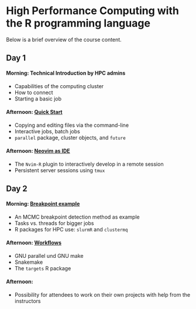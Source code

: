 # High Performance Computing with the R programming language

Below is a brief overview of the course content.

## Day 1

#### Morning: Technical Introduction by HPC admins

* Capabilities of the computing cluster
* How to connect
* Starting a basic job

#### Afternoon: [Quick Start](https://mschubert.github.io/R-hpc/articles/quickstart.html)

* Copying and editing files via the command-line
* Interactive jobs, batch jobs
* `parallel` package, cluster objects, and `future`

#### Afternoon: [Neovim as IDE](https://mschubert.github.io/R-hpc/articles/neovim-ide.html)

* The `Nvim-R` plugin to interactively develop in a remote session
* Persistent server sessions using `tmux`

## Day 2

#### Morning: [Breakpoint example](https://mschubert.github.io/R-hpc/articles/breakpt-ex.html)

* An MCMC breakpoint detection method as example
* Tasks vs. threads for bigger jobs
* R packages for HPC use: `slurmR` and `clustermq`

#### Afternoon: [Workflows](https://mschubert.github.io/R-hpc/articles/workflows.html)

* GNU parallel und GNU make
* Snakemake
* The `targets` R package

#### Afternoon: 

* Possibility for attendees to work on their own projects with help from the instructors
